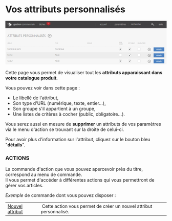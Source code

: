 # Vos attributs personnalisés


![index-screenshotdemosimplementecom20160115100840](images/index-screenshotdemosimplementecom20160115100840.png)


<p>Cette page vous permet de visualiser tout les <strong>attributs&nbsp;apparaissant dans votre catalogue produit</strong>.</p>
<p>Vous pouvez voir dans cette page :</p>
<ul>
<li>Le libell&eacute; de l'attribut,</li>
<li>Son type d'URL (num&eacute;rique, texte, entier...),</li>
<li>Son groupe s'il appartient &agrave; un groupe,</li>
<li>Une listes de crit&egrave;res &agrave; cocher (public, obligatoire...).</li>
</ul>
<p>Vous serez&nbsp;aussi en mesure de&nbsp;<strong>supprimer</strong> un attributs de vos param&egrave;tres via le menu d'action se trouvant sur la droite de celui-ci.</p>
<p>Pour avoir plus d'information sur l'attribut, cliquez sur le bouton bleu "<strong>d&eacute;tails</strong>".</p>
<h3>ACTIONS</h3>
<p>La commande d'action&nbsp;que vous pouvez apercevoir pr&egrave;s du titre, correspond au menu de commande.<br />Il vous&nbsp;permet d'acc&eacute;der &agrave; diff&eacute;rentes actions qui vous permettront de g&eacute;rer vos articles.</p>
<p><em>Exemple</em> de commande dont vous pouvez disposer :</p>
<table>
<tbody>
<tr>
<td><a href="/fr-fr/office/settings/catalogue/attributs/editattribut.aspx">Nouvel attribut</a></td>
<td>&nbsp;Cette action vous permet de cr&eacute;er un nouvel attribut personnalis&eacute;.</td>
</tr>
</tbody>
</table>
<p>&nbsp;</p>

